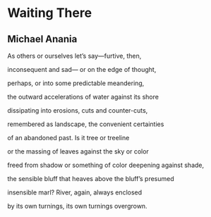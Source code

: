 # Waiting There
## Michael Anania
As others or ourselves
let’s say—furtive, then,

inconsequent and sad—
or on the edge of thought,

perhaps, or into some
predictable meandering,

the outward accelerations
of water against its shore

dissipating into erosions,
cuts and counter-cuts,

remembered as landscape,
the convenient certainties

of an abandoned past.
Is it tree or treeline

or the massing of leaves
against the sky or color

freed from shadow or something
of color deepening against shade,

the sensible bluff that heaves
above the bluff’s presumed

insensible marl? River,
again, always enclosed

by its own turnings, its
own turnings overgrown.